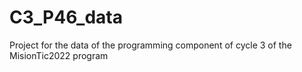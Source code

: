 # C3_P46_data
Project for the data of the programming component of cycle 3 of the MisionTic2022 program
